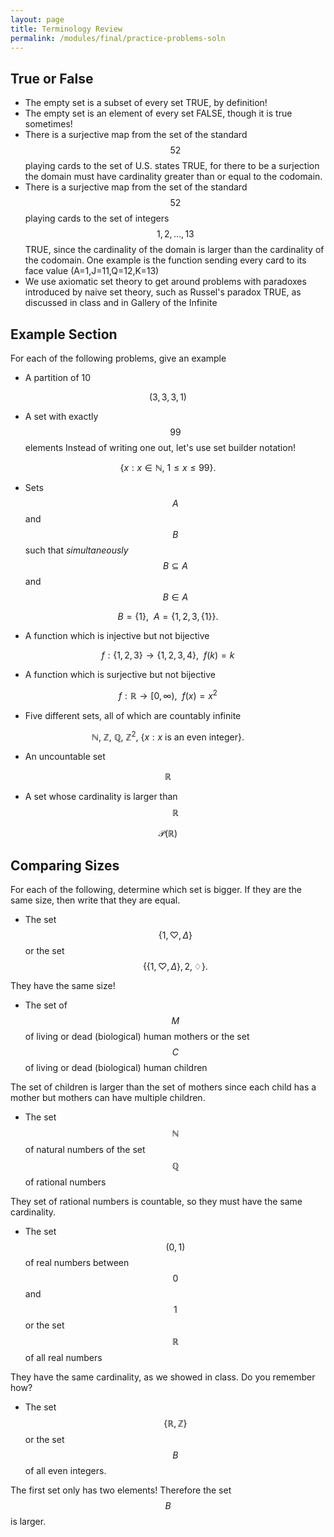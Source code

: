 ```yaml
---
layout: page
title: Terminology Review
permalink: /modules/final/practice-problems-soln
---
```


## True or False

* The empty set is a subset of every set
TRUE, by definition!
* The empty set is an element of every set
FALSE, though it is true sometimes!
* There is a surjective map from the set of the standard $$52$$ playing cards to the set of U.S. states
TRUE, for there to be a surjection the domain must have cardinality greater than or equal to the codomain.
* There is a surjective map from the set of the standard $$52$$ playing cards to the set of integers $$1,2,\dots,13$$
TRUE, since the cardinality of the domain is larger than the cardinality of the codomain.  One example is the function sending every card to its face value (A=1,J=11,Q=12,K=13)
* We use axiomatic set theory to get around problems with paradoxes introduced by naive set theory, such as Russel's paradox
TRUE, as discussed in class and in Gallery of the Infinite

## Example Section
For each of the following problems, give an example 

* A partition of 10

$$(3,3,3,1)$$

* A set with exactly $$99$$ elements
Instead of writing one out, let's use set builder notation!

$$\{x : x\in \mathbb N,\ 1\leq x\leq 99\}.$$

* Sets $$A$$ and $$B$$ such that *simultaneously* $$B\subseteq A$$ and $$B\in A$$

$$B = \{1\},\ \ A = \{1,2,3,\{1\}\}.$$

* A function which is injective but not bijective

$$f: \{1,2,3\}\rightarrow \{1,2,3,4\},\ \ f(k) = k$$

* A function which is surjective but not bijective

$$f: \mathbb R\rightarrow [0,\infty),\ \ f(x) = x^2$$

* Five different sets, all of which are countably infinite

$$\mathbb{N},\ \mathbb{Z},\ \mathbb{Q},\ \mathbb {Z}^2,\ \{x: x\ \text{is an even integer}\}.$$

* An uncountable set

$$\mathbb R$$

* A set whose cardinality is larger than $$\mathbb R$$

$$\mathcal P(\mathbb R)$$

## Comparing Sizes
For each of the following, determine which set is bigger.  If they are the same size, then write that they are equal.

* The set $$\{1,\heartsuit,\Delta\}$$ or the set $$\{\{1,\heartsuit,\Delta\},2,\diamondsuit\}.$$

They have the same size!

* The set of $$M$$ of living or dead (biological) human mothers or the set $$C$$ of living or dead (biological) human children

The set of children is larger than the set of mothers since each child has a mother but mothers can have multiple children.

* The set $$\mathbb N$$ of natural numbers of the set $$\mathbb Q$$ of rational numbers

They set of rational numbers is countable, so they must have the same cardinality.

* The set $$(0,1)$$ of real numbers between $$0$$ and $$1$$ or the set $$\mathbb R$$ of all real numbers

They have the same cardinality, as we showed in class.  Do you remember how?

* The set $$\{\mathbb R,\mathbb Z\}$$ or the set $$B$$ of all even integers.

The first set only has two elements! Therefore the set $$B$$ is larger.



